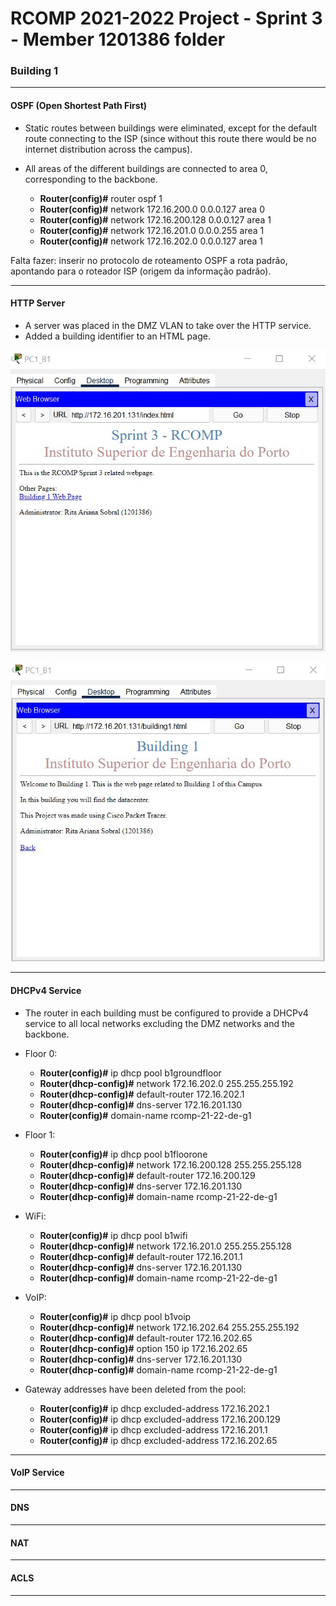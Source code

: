 RCOMP 2021-2022 Project - Sprint 3 - Member 1201386 folder
===========================================


### Building 1

-------------------------------------------------------------------
#### OSPF (Open Shortest Path First)

- Static routes between buildings were eliminated, except for the default route connecting to the ISP 
(since without this route there would be no internet distribution across the campus).
  
  
- All areas of the different buildings are connected to area 0, corresponding to the backbone.

  - **Router(config)#** router ospf 1
  - **Router(config)#** network 172.16.200.0 0.0.0.127 area 0
  - **Router(config)#** network 172.16.200.128 0.0.0.127 area 1
  - **Router(config)#** network 172.16.201.0 0.0.0.255 area 1
  - **Router(config)#** network 172.16.202.0 0.0.0.127 area 1
  
Falta fazer: inserir no protocolo de roteamento OSPF a rota padrão,
apontando para o roteador ISP (origem da informação padrão).

-------------------------------------------------------------------
#### HTTP Server

- A server was placed in the DMZ VLAN to take over the HTTP service.
- Added a building identifier to an HTML page.

![HTML.PNG](./webPage.jpg)

![HTML_2.PNG](./webPage2.jpg)
  
 

-------------------------------------------------------------------

#### DHCPv4 Service

- The router in each building must be configured to provide a DHCPv4 service to all local networks excluding 
  the DMZ networks and the backbone.

* Floor 0:
    - **Router(config)#** ip dhcp pool b1groundfloor
    - **Router(dhcp-config)#** network 172.16.202.0 255.255.255.192
    - **Router(dhcp-config)#** default-router 172.16.202.1
    - **Router(dhcp-config)#** dns-server 172.16.201.130
    - **Router(config)#** domain-name rcomp-21-22-de-g1

* Floor 1:
    - **Router(config)#** ip dhcp pool b1floorone
    - **Router(dhcp-config)#** network 172.16.200.128 255.255.255.128
    - **Router(dhcp-config)#** default-router 172.16.200.129
    - **Router(dhcp-config)#** dns-server 172.16.201.130
    - **Router(dhcp-config)#** domain-name rcomp-21-22-de-g1

* WiFi:
    - **Router(config)#** ip dhcp pool b1wifi
    - **Router(dhcp-config)#** network 172.16.201.0 255.255.255.128
    - **Router(dhcp-config)#** default-router 172.16.201.1
    - **Router(dhcp-config)#** dns-server 172.16.201.130
    - **Router(dhcp-config)#** domain-name rcomp-21-22-de-g1
    
* VoIP:
    - **Router(config)#** ip dhcp pool b1voip
    - **Router(dhcp-config)#** network 172.16.202.64 255.255.255.192
    - **Router(dhcp-config)#** default-router 172.16.202.65
    - **Router(dhcp-config)#** option 150 ip 172.16.202.65
    - **Router(dhcp-config)#** dns-server 172.16.201.130
    - **Router(dhcp-config)#** domain-name rcomp-21-22-de-g1
    

* Gateway addresses have been deleted from the pool:
  
    - **Router(config)#** ip dhcp excluded-address 172.16.202.1
    - **Router(config)#** ip dhcp excluded-address 172.16.200.129
    - **Router(config)#** ip dhcp excluded-address 172.16.201.1
    - **Router(config)#** ip dhcp excluded-address 172.16.202.65

-------------------------------------------------------------------

#### VoIP Service


-------------------------------------------------------------------

#### DNS



-------------------------------------------------------------------

#### NAT


-------------------------------------------------------------------

#### ACLS

-------------------------------------------------------------------


